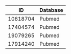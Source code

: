 | ID | Database |
| ---- | ---- |
| 10618704 | Pubmed |
| 17404574 | Pubmed |
| 19079265 | Pubmed |
| 17914240 | Pubmed |
